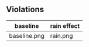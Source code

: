 ## Violations

| baseline  | rain effect |
| ------------- | ------------- |
| baseline.png  | rain.png  |
